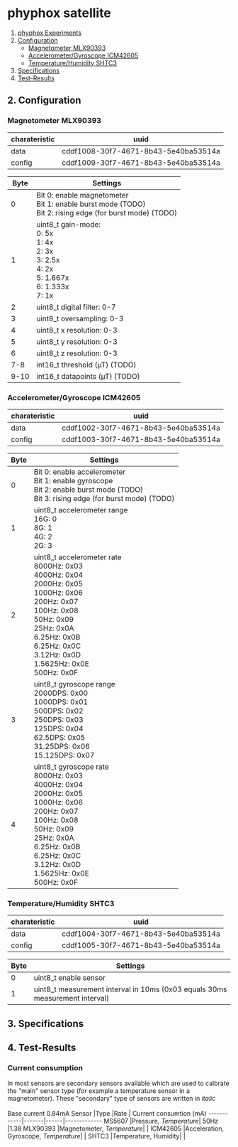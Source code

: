 # phyphox satellite

1. [phyphox Experiments](#qr)
2. [Configuration](#config)
   * [Magnetometer MLX90393](#MLX90393)
   * [Accelerometer/Gyroscope ICM42605](#ICM42605)
   * [Temperature/Humidity SHTC3](#SHTC3)
3. [Specifications](#Specification)
4. [Test-Results](#Test-Results)

## 2. Configuration <a name="config"></a>
### Magnetometer MLX90393 <a name="MLX90393"></a> ###
charateristic | uuid
--------------|-----
data          | cddf1008-30f7-4671-8b43-5e40ba53514a
config        | cddf1009-30f7-4671-8b43-5e40ba53514a

Byte | Settings
-----|---------
0    | Bit 0: enable magnetometer <br> Bit 1: enable burst mode (TODO) <br> Bit 2: rising edge (for burst mode) (TODO)
1    | uint8_t gain-mode: <br> 0: 5x <br> 1: 4x <br> 2: 3x <br> 3: 2.5x <br> 4: 2x <br> 5: 1.667x <br> 6: 1.333x <br> 7: 1x
2    | uint8_t digital filter: 0-7
3    | uint8_t oversampling: 0-3
4    | uint8_t x resolution: 0-3
5    | uint8_t y resolution: 0-3
6    | uint8_t z resolution: 0-3
7-8  | int16_t threshold (µT) (TODO)
9-10 | int16_t datapoints (µT) (TODO)

### Accelerometer/Gyroscope ICM42605 <a name="ICM42605"></a> ### 
charateristic | uuid
--------------|-----
data          | cddf1002-30f7-4671-8b43-5e40ba53514a
config        | cddf1003-30f7-4671-8b43-5e40ba53514a

Byte | Settings
-----|---------
0    | Bit 0: enable accelerometer <br> Bit 1: enable gyroscope <br> Bit 2: enable burst mode (TODO)<br>  Bit 3: rising edge (for burst mode) (TODO)
1    | uint8_t accelerometer range <br> 16G: 0 <br> 8G: 1 <br> 4G: 2 <br> 2G: 3
2    | uint8_t accelerometer rate <br> 8000Hz: 0x03 <br> 4000Hz: 0x04 <br> 2000Hz: 0x05 <br> 1000Hz: 0x06 <br> 200Hz: 0x07 <br> 100Hz: 0x08 <br> 50Hz: 0x09 <br> 25Hz: 0x0A <br> 6.25Hz: 0x0B <br> 6.25Hz: 0x0C <br> 3.12Hz: 0x0D <br> 1.5625Hz: 0x0E <br> 500Hz: 0x0F
3    | uint8_t gyroscope range <br> 2000DPS: 0x00 <br> 1000DPS: 0x01 <br> 500DPS: 0x02 <br> 250DPS: 0x03 <br> 125DPS: 0x04 <br> 62.5DPS: 0x05 <br> 31.25DPS: 0x06 <br> 15.125DPS: 0x07
4    | uint8_t gyroscope rate <br> 8000Hz: 0x03 <br> 4000Hz: 0x04 <br> 2000Hz: 0x05 <br> 1000Hz: 0x06 <br> 200Hz: 0x07 <br> 100Hz: 0x08 <br> 50Hz: 0x09 <br> 25Hz: 0x0A <br> 6.25Hz: 0x0B <br> 6.25Hz: 0x0C <br> 3.12Hz: 0x0D <br> 1.5625Hz: 0x0E <br> 500Hz: 0x0F

### Temperature/Humidity SHTC3  <a name="SHTC3"></a> ###
charateristic | uuid
--------------|-----
data          | cddf1004-30f7-4671-8b43-5e40ba53514a
config        | cddf1005-30f7-4671-8b43-5e40ba53514a

Byte | Settings
-----|---------
0    | uint8_t enable sensor
1    | uint8_t measurement interval in 10ms (0x03 equals 30ms measurement interval)

## 3. Specifications <a name="Specification"></a>

## 4. Test-Results <a name="Test-Results"></a>
### Current consumption

In most sensors are secondary sensors available which are used to calbrate the "main" sensor type (for example a temperature sensor in a magnetometer). These "secondary" type of sensors are written in *italic* <br>
<br>
Base current 0.84mA
Sensor      |Type   |Rate  | Current consumtion (mA)
------------|-------|------|-------------
MS5607  |Pressure, *Temperature*|  50Hz  |1.38
MLX90393 |Magnetometer, *Temperature*|    |
ICM42605  |Acceleration, Gyroscope, *Temperature*|    |
SHTC3  |Temperature, Humidity|    |



